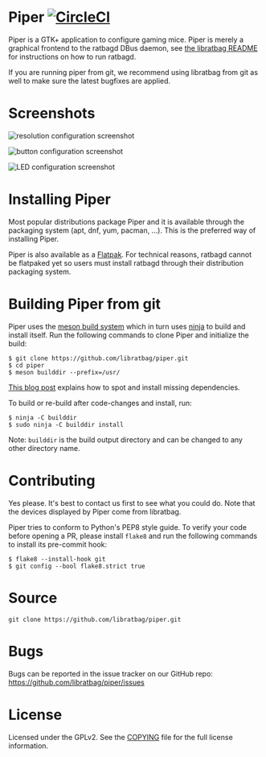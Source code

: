 Piper [![CircleCI](https://circleci.com/gh/libratbag/piper.svg?style=svg&circle-token=7082ad7a7fea706fff66f1547649dca32e446cb0)](https://circleci.com/gh/libratbag/piper)
=====

Piper is a GTK+ application to configure gaming mice. Piper is merely a
graphical frontend to the ratbagd DBus daemon, see [the libratbag
README](https://github.com/libratbag/libratbag/blob/master/README.md#running-ratbagd-as-dbus-activated-systemd-service)
for instructions on how to run ratbagd.

If you are running piper from git, we recommend using libratbag from git
as well to make sure the latest bugfixes are applied.

Screenshots
===========

![resolution configuration screenshot](https://github.com/libratbag/piper/blob/wiki/screenshots/piper-resolutionpage.png)

![button configuration screenshot](https://github.com/libratbag/piper/blob/wiki/screenshots/piper-buttonpage.png)

![LED configuration screenshot](https://github.com/libratbag/piper/blob/wiki/screenshots/piper-ledpage.png)

Installing Piper
================

Most popular distributions package Piper and it is available through the
packaging system (apt, dnf, yum, pacman, ...). This is the preferred way of
installing Piper.

Piper is also available as a
[Flatpak](https://flathub.org/apps/details/org.freedesktop.Piper).
For technical reasons, ratbagd cannot be flatpaked yet so users must install
ratbagd through their distribution packaging system.

Building Piper from git
=======================

Piper uses the [meson build system](http://mesonbuild.com/) which in turn uses
[ninja](https://ninja-build.org/) to build and install itself. Run the following
commands to clone Piper and initialize the build:

```
$ git clone https://github.com/libratbag/piper.git
$ cd piper
$ meson builddir --prefix=/usr/
```

[This blog post](https://who-t.blogspot.com/2018/07/meson-fails-with-native-dependency-not-found.html)
explains how to spot and install missing dependencies.

To build or re-build after code-changes and install, run:

```
$ ninja -C builddir
$ sudo ninja -C builddir install
```

Note: `builddir` is the build output directory and can be changed to any other
directory name.

Contributing
============

Yes please. It's best to contact us first to see what you could do. Note that
the devices displayed by Piper come from libratbag.

Piper tries to conform to Python's PEP8 style guide. To verify your code before
opening a PR, please install `flake8` and run the following commands to install
its pre-commit hook:

```
$ flake8 --install-hook git
$ git config --bool flake8.strict true
```

Source
======

`git clone https://github.com/libratbag/piper.git`

Bugs
====

Bugs can be reported in the issue tracker on our GitHub repo:
https://github.com/libratbag/piper/issues

License
=======

Licensed under the GPLv2. See the
[COPYING](https://github.com/libratbag/piper/blob/master/COPYING) file for the
full license information.
